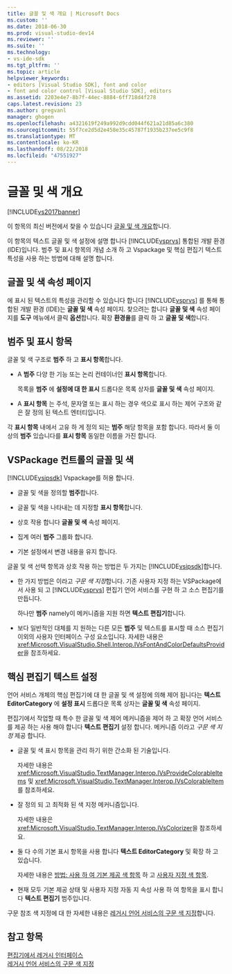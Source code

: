 ```yaml
---
title: 글꼴 및 색 개요 | Microsoft Docs
ms.custom: ''
ms.date: 2018-06-30
ms.prod: visual-studio-dev14
ms.reviewer: ''
ms.suite: ''
ms.technology:
- vs-ide-sdk
ms.tgt_pltfrm: ''
ms.topic: article
helpviewer_keywords:
- editors [Visual Studio SDK], font and color
- font and color control [Visual Studio SDK], editors
ms.assetid: 2203e4e7-8b7f-44ec-8884-6ff718d4f278
caps.latest.revision: 23
ms.author: gregvanl
manager: ghogen
ms.openlocfilehash: a4321619f249a992d9cdd044f621a21d85a6c380
ms.sourcegitcommit: 55f7ce2d5d2e458e35c45787f1935b237ee5c9f8
ms.translationtype: MT
ms.contentlocale: ko-KR
ms.lasthandoff: 08/22/2018
ms.locfileid: "47551927"
---
```

# <a name="font-and-color-overview"></a>글꼴 및 색 개요
[!INCLUDE[vs2017banner](../includes/vs2017banner.md)]

이 항목의 최신 버전에서 찾을 수 있습니다 [글꼴 및 색 개요](https://docs.microsoft.com/visualstudio/extensibility/font-and-color-overview)합니다.  
  
이 항목의 텍스트 글꼴 및 색 설정에 설명 합니다 [!INCLUDE[vsprvs](../includes/vsprvs-md.md)] 통합된 개발 환경 (IDE)입니다. 범주 및 표시 항목의 개념 소개 하 고 Vspackage 및 핵심 편집기 텍스트 특성을 사용 하는 방법에 대해 설명 합니다.  
  
## <a name="the-fonts-and-colors-property-page"></a>글꼴 및 색 속성 페이지  
 에 표시 된 텍스트의 특성을 관리할 수 있습니다 합니다 [!INCLUDE[vsprvs](../includes/vsprvs-md.md)] 를 통해 통합된 개발 환경 (IDE)는 **글꼴 및 색** 속성 페이지. 찾으려는 합니다 **글꼴 및 색** 속성 페이지를 **도구** 메뉴에서 클릭 **옵션**합니다. 확장 **환경을**를 클릭 하 고 **글꼴 및 색**합니다.  
  
## <a name="categories-and-display-items"></a>범주 및 표시 항목  
 글꼴 및 색 구조로 **범주** 하 고 **표시 항목**합니다.  
  
-   A **범주** 다양 한 기능 또는 논리 컨테이너인 **표시 항목**합니다.  
  
     목록을 **범주** 에 **설정에 대 한 표시** 드롭다운 목록 상자를 **글꼴 및 색** 속성 페이지.  
  
-   A **표시 항목** 는 주석, 문자열 또는 표시 하는 경우 색으로 표시 하는 제어 구조와 같은 잘 정의 된 텍스트 엔터티입니다.  
  
 각 **표시 항목** 내에서 고유 하 게 정의 되는 **범주** 해당 항목을 포함 합니다. 따라서 둘 이상의 **범주** 있습니다를 **표시 항목** 동일한 이름을 가진 합니다.  
  
## <a name="vspackage-control-of-fonts-and-colors"></a>VSPackage 컨트롤의 글꼴 및 색  
 [!INCLUDE[vsipsdk](../includes/vsipsdk-md.md)] Vspackage를 허용 합니다.  
  
-   글꼴 및 색을 정의할 **범주**합니다.  
  
-   글꼴 및 색을 나타내는 데 지정할 **표시 항목**합니다.  
  
-   상호 작용 합니다 **글꼴 및 색** 속성 페이지.  
  
-   집계 여러 **범주** 그룹화 합니다.  
  
-   기본 설정에서 변경 내용을 유지 합니다.  
  
 글꼴 및 색 선택 항목과 상호 작용 하는 방법은 두 가지는 [!INCLUDE[vsipsdk](../includes/vsipsdk-md.md)]합니다.  
  
-   한 가지 방법은 이라고 *구문 색 지정*합니다. 기존 사용자 지정 하는 VSPackage에서 사용 되 고 [!INCLUDE[vsprvs](../includes/vsprvs-md.md)] 편집기 언어 서비스를 구현 하 고 소스 편집기를 만듭니다.  
  
     하나만 **범주** namely이 메커니즘을 지원 하면 **텍스트 편집기**합니다.  
  
-   보다 일반적인 대체를 지 원하는 다른 모든 **범주** 및 텍스트를 표시할 때 소스 편집기 이외의 사용자 인터페이스 구성 요소입니다. 자세한 내용은 <xref:Microsoft.VisualStudio.Shell.Interop.IVsFontAndColorDefaultsProvider>을 참조하세요.  
  
## <a name="core-editor-text-settings"></a>핵심 편집기 텍스트 설정  
 언어 서비스 개체의 핵심 편집기에 대 한 글꼴 및 색 설정에 의해 제어 됩니다는 **텍스트 EditorCategory** 에 **설정 표시** 드롭다운 목록 상자는 **글꼴 및 색** 속성 페이지.  
  
 편집기에서 작업할 때 특수 한 글꼴 및 색 제어 메커니즘을 제어 하 고 확장 언어 서비스를 제공 하는 사용 해야 합니다 **텍스트 편집기** 설정 합니다. 메커니즘 이라고 *구문 색 지정* 제공 합니다.  
  
-   글꼴 및 색 표시 항목을 관리 하기 위한 간소화 된 기술입니다.  
  
     자세한 내용은 <xref:Microsoft.VisualStudio.TextManager.Interop.IVsProvideColorableItems> 및 <xref:Microsoft.VisualStudio.TextManager.Interop.IVsColorableItem>를 참조하세요.  
  
-   잘 정의 되 고 최적화 된 색 지정 메커니즘입니다.  
  
     자세한 내용은 <xref:Microsoft.VisualStudio.TextManager.Interop.IVsColorizer>을 참조하세요.  
  
-   둘 다 수의 기본 표시 항목을 사용 합니다 **텍스트 EditorCategory** 및 확장 하 고 있습니다.  
  
     자세한 내용은 [방법: 사용 하 여 기본 제공 색 항목](../extensibility/internals/how-to-use-built-in-colorable-items.md) 하 고 [사용자 지정 색 항목](../extensibility/internals/custom-colorable-items.md).  
  
-   현재 모두 기본 제공 상태 및 사용자 지정 자동 지 속성 사용 하 여 항목을 표시 합니다 **텍스트 편집기** 범주입니다.  
  
 구문 참조 색 지정에 대 한 자세한 내용은 [레거시 언어 서비스의 구문 색 지정](../extensibility/internals/syntax-coloring-in-a-legacy-language-service.md)합니다.  
  
## <a name="see-also"></a>참고 항목  
 [편집기에서 레거시 인터페이스](../extensibility/legacy-interfaces-in-the-editor.md)   
 [레거시 언어 서비스의 구문 색 지정](../extensibility/internals/syntax-coloring-in-a-legacy-language-service.md)

